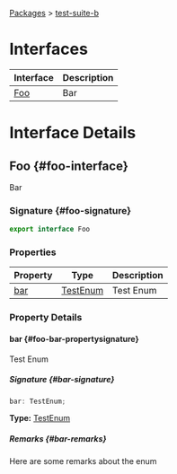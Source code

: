 [Packages](docs/) &gt; [test-suite-b](docs/test-suite-b)

# Interfaces

| Interface | Description |
| --- | --- |
| [Foo](docs/test-suite-b#foo-interface) | Bar |

# Interface Details

## Foo {#foo-interface}

Bar

### Signature {#foo-signature}

```typescript
export interface Foo
```

### Properties

| Property | Type | Description |
| --- | --- | --- |
| [bar](docs/test-suite-b#foo-bar-propertysignature) | [TestEnum](docs/test-suite-a#testenum-enum) | Test Enum |

### Property Details

#### bar {#foo-bar-propertysignature}

Test Enum

##### Signature {#bar-signature}

```typescript
bar: TestEnum;
```

**Type:** [TestEnum](docs/test-suite-a#testenum-enum)

##### Remarks {#bar-remarks}

Here are some remarks about the enum
